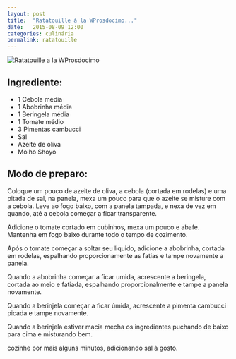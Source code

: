 ```yaml
---
layout: post
title:  "Ratatouille à la WProsdocimo..."
date:   2015-08-09 12:00
categories: culinária
permalink: ratatouille
---
```


![Ratatouille a la  WProsdocimo](https://farm9.staticflickr.com/8373/8393785742_6c8ac58c4b_z.jpg)

## Ingrediente:

* 1 Cebola média
* 1 Abobrinha média
* 1 Beringela média
* 1 Tomate médio
* 3 Pimentas cambucci
* Sal
* Azeite de oliva
* Molho Shoyo

## Modo de preparo:

Coloque um pouco de azeite de oliva, a cebola (cortada em rodelas) e uma pitada de sal, na panela, mexa um pouco para que o azeite se misture com a cebola. Leve ao fogo baixo, com a panela tampada, e nexa de vez em quando, até a cebola começar a ficar transparente.

Adicione o tomate cortado em cubinhos, mexa um pouco e abafe. Mantenha em fogo baixo durante todo o tempo de cozimento.

Após o tomate começar a soltar seu liquido, adicione a abobrinha, cortada em rodelas, espalhando proporcionamente as fatias e tampe novamente a panela.

Quando a abobrinha começar a ficar umida, acrescente a beringela, cortada ao meio e fatiada, espalhando proporcionalmente e tampe a panela novamente.

Quando a berinjela começar a ficar úmida, acrescente a pimenta cambucci picada e tampe novamente.

Quando a berinjela estiver macia mecha os ingredientes puchando de baixo para cima e misturando bem.

cozinhe por mais alguns minutos, adicionando sal à gosto.